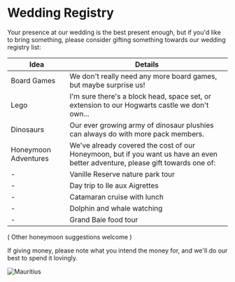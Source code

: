 # Wedding Registry

Your presence at our wedding is the best present enough, but if you'd like to bring something, please consider gifting something towards our wedding registry list:

| Idea                 | Details                                                                                                                        |
| -------------------- | ------------------------------------------------------------------------------------------------------------------------------ |
| Board Games          | We don't really need any more board games, but maybe surprise us!                                                              |
| Lego                 | I'm sure there's a block head, space set, or extension to our Hogwarts castle we don't own...                                  |
| Dinosaurs            | Our ever growing army of dinosaur plushies can always do with more pack members.                                               |
| Honeymoon Adventures | We've already covered the cost of our Honeymoon, but if you want us have an even better adventure, please gift towards one of: |
| -                    | Vanille Reserve nature park tour                                                                                               |
| -                    | Day trip to Ile aux Aigrettes                                                                                                  |
| -                    | Catamaran cruise with lunch                                                                                                    |
| -                    | Dolphin and whale watching                                                                                                     |
| -                    | Grand Baie food tour                                                                                                           |

( Other honeymoon suggestions welcome )

If giving money, please note what you intend the money for, and we'll do our best to spend it lovingly.

![Mauritius](/images/mauritius.jpg)
